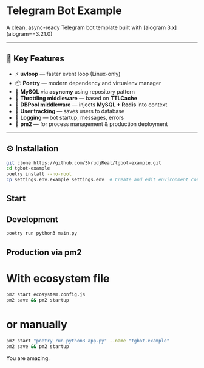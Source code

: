 # Telegram Bot Example

A clean, async-ready Telegram bot template built with [aiogram 3.x] (aiogram==3.21.0)

---

## 🚀 Key Features

- ⚡ **uvloop** — faster event loop (Linux-only)
- 📦 **Poetry** — modern dependency and virtualenv manager
- 🐬 **MySQL** via **asyncmy** using repository pattern
- 🔐 **Throttling middleware** — based on **TTLCache**
- 🧠 **DBPool middleware** — injects **MySQL + Redis** into context
- 👥 **User tracking** — saves users to database
- 📝 **Logging** — bot startup, messages, errors
- 🔁 **pm2** — for process management & production deployment

---

## ⚙️ Installation

```bash
git clone https://github.com/SkrudjReal/tgbot-example.git
cd tgbot-example
poetry install --no-root
cp settings.env.example settings.env  # Create and edit environment config
```

## Start

## Development

```bash
poetry run python3 main.py
```

## Production via pm2

# With ecosystem file
```bash
pm2 start ecosystem.config.js
pm2 save && pm2 startup
```

# or manually
```bash
pm2 start "poetry run python3 app.py" --name "tgbot-example"
pm2 save && pm2 startup
```

You are amazing.